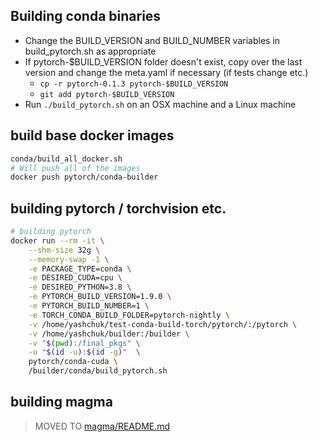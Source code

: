 ## Building conda binaries

- Change the BUILD_VERSION and BUILD_NUMBER variables in build_pytorch.sh as appropriate
- If pytorch-$BUILD_VERSION folder doesn't exist, copy over the last version and change the meta.yaml if necessary (if tests change etc.)
  - `cp -r pytorch-0.1.3 pytorch-$BUILD_VERSION`
  - `git add pytorch-$BUILD_VERSION`
- Run `./build_pytorch.sh` on an OSX machine and a Linux machine

## build base docker images

```sh
conda/build_all_docker.sh
# Will push all of the images
docker push pytorch/conda-builder
```

## building pytorch / torchvision etc.

```sh
# building pytorch
docker run --rm -it \
    --shm-size 32g \
    --memory-swap -1 \
    -e PACKAGE_TYPE=conda \
    -e DESIRED_CUDA=cpu \
    -e DESIRED_PYTHON=3.8 \
    -e PYTORCH_BUILD_VERSION=1.9.0 \
    -e PYTORCH_BUILD_NUMBER=1 \
    -e TORCH_CONDA_BUILD_FOLDER=pytorch-nightly \
    -v /home/yashchuk/test-conda-build-torch/pytorch/:/pytorch \
    -v /home/yashchuk/builder:/builder \
    -v "$(pwd):/final_pkgs" \
    -u "$(id -u):$(id -g)"  \
    pytorch/conda-cuda \
    /builder/conda/build_pytorch.sh
```


## building magma

> MOVED TO [magma/README.md](../magma/README.md)
